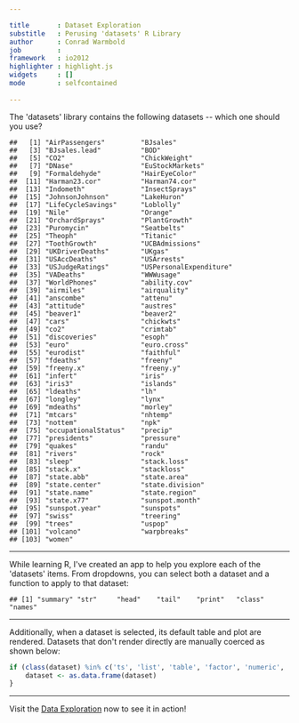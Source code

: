 ```yaml
---

title       : Dataset Exploration
substitle   : Perusing 'datasets' R Library
author      : Conrad Warmbold
job         : 
framework   : io2012
highlighter : highlight.js
widgets     : []
mode        : selfcontained
 
--- 
```


The 'datasets' library contains the following datasets -- which one should you use?


```
##   [1] "AirPassengers"         "BJsales"              
##   [3] "BJsales.lead"          "BOD"                  
##   [5] "CO2"                   "ChickWeight"          
##   [7] "DNase"                 "EuStockMarkets"       
##   [9] "Formaldehyde"          "HairEyeColor"         
##  [11] "Harman23.cor"          "Harman74.cor"         
##  [13] "Indometh"              "InsectSprays"         
##  [15] "JohnsonJohnson"        "LakeHuron"            
##  [17] "LifeCycleSavings"      "Loblolly"             
##  [19] "Nile"                  "Orange"               
##  [21] "OrchardSprays"         "PlantGrowth"          
##  [23] "Puromycin"             "Seatbelts"            
##  [25] "Theoph"                "Titanic"              
##  [27] "ToothGrowth"           "UCBAdmissions"        
##  [29] "UKDriverDeaths"        "UKgas"                
##  [31] "USAccDeaths"           "USArrests"            
##  [33] "USJudgeRatings"        "USPersonalExpenditure"
##  [35] "VADeaths"              "WWWusage"             
##  [37] "WorldPhones"           "ability.cov"          
##  [39] "airmiles"              "airquality"           
##  [41] "anscombe"              "attenu"               
##  [43] "attitude"              "austres"              
##  [45] "beaver1"               "beaver2"              
##  [47] "cars"                  "chickwts"             
##  [49] "co2"                   "crimtab"              
##  [51] "discoveries"           "esoph"                
##  [53] "euro"                  "euro.cross"           
##  [55] "eurodist"              "faithful"             
##  [57] "fdeaths"               "freeny"               
##  [59] "freeny.x"              "freeny.y"             
##  [61] "infert"                "iris"                 
##  [63] "iris3"                 "islands"              
##  [65] "ldeaths"               "lh"                   
##  [67] "longley"               "lynx"                 
##  [69] "mdeaths"               "morley"               
##  [71] "mtcars"                "nhtemp"               
##  [73] "nottem"                "npk"                  
##  [75] "occupationalStatus"    "precip"               
##  [77] "presidents"            "pressure"             
##  [79] "quakes"                "randu"                
##  [81] "rivers"                "rock"                 
##  [83] "sleep"                 "stack.loss"           
##  [85] "stack.x"               "stackloss"            
##  [87] "state.abb"             "state.area"           
##  [89] "state.center"          "state.division"       
##  [91] "state.name"            "state.region"         
##  [93] "state.x77"             "sunspot.month"        
##  [95] "sunspot.year"          "sunspots"             
##  [97] "swiss"                 "treering"             
##  [99] "trees"                 "uspop"                
## [101] "volcano"               "warpbreaks"           
## [103] "women"
```

---

While learning R, I've created an app to help you explore each of the 'datasets' items.  From dropdowns, you can select both a dataset and a function to apply to that dataset:


```
## [1] "summary" "str"     "head"    "tail"    "print"   "class"   "names"
```

---

Additionally, when a dataset is selected, its default table and plot are rendered.  Datasets that don't render directly are manually coerced as shown below:


```r
if (class(dataset) %in% c('ts', 'list', 'table', 'factor', 'numeric', 'character')) { 
    dataset <- as.data.frame(dataset)
}
```

---

Visit the [Data Exploration](https://cradbold.shinyapps.io/devdataprod-005/) now to see it in action!
